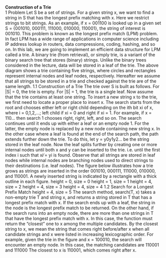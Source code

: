 **Construction of a Trie**  
1 Problem Let S be a set of strings. For a given string x, we want to find a string in S that has the longest prefix matching with x. Here we restrict strings to bit strings. As an example, if x = 001100 is looked up in a given set S = {001010, 000111, 111000, 010000, 110001}, the string of interest is 001010. This problem is known as the longest prefix match (LPM) problem. In fact LPM has a wide range of applications in computer science including IP address lookup in routers, data compressions, coding, hashing, and so on. In this lab, we are going to implement an efficient data structure for LPM called a trie. A binary trie (from retrieval), or simply trie, is a variant of the binary search tree that stores (binary) strings. Unlike the binary trees considered in the lecture, data will be stored in a leaf of the trie. The above diagram shows a trie containing five strings, where circles and rectangles represent internal nodes and leaf nodes, respectively. Hereafter we assume that all strings to be stored in a trie and checked against the trie are of the same length. 1.1 Construction of a Trie The trie over S is built as follows. For |S| = 0, the trie is empty. For |S| = 1, the trie is a single leaf. Now assume that the trie contains at least one string. To insert a new string x to the trie, we first need to locate a proper place to insert x. The search starts from the root and chooses either left or right child depending on the ith bit xi of x, where i = 0,1,2,...; left child if xi = 0 and right if xi = 1. For example, if x = 110... then search 1 chooses right, right, left, and so on. The search continues until it ends up with either a leaf or an empty node 1. For the latter, the empty node is replaced by a new node containing new string x. In the other case where a leaf is found at the end of the search path, the path extends further down the trie. To do this, let y = y0y1y2... be the string stored in the leaf node. Now the leaf splits further by creating one or more internal nodes until both x and y can be inserted to the trie. i.e. until the first index i such that xi ̸= yi is found. Observe that all strings are stored in leaf nodes while internal nodes are branching nodes used to direct strings to their destinations (i.e. leaf nodes). The figure below illustrates how a trie grows as strings are inserted in the order 001010, 000111, 111000, 010000, and 110001. A newly inserted string is indicated by a rectangle with a thick outline in each figure. height = 0, size = 0 height = 1, size = 1 height = 4, size = 2 height = 4, size = 3 height = 4, size = 4 1.2 Search for a Longest Prefix Match height = 4, size = 5 The search method, search(T, x) takes a non-empty trie T and string x, and returns a string stored in T that has a longest prefix match with x. If the search ends up with a leaf, the string in the node is the longest prefix match to be returned. On the other hand, if the search runs into an empty node, there are more than one strings in T that have the longest prefix match with x. In this case, the function must return the “closest” one to x among the multiple candidates. By the closest string to x, we mean the string that comes right before/after x when all candidate strings and x were listed in increasing lexicographic order. For example, given the trie in the figure and x = 100010, the search will encounter an empty node. In this case, the matching candidates are 110001 and 111000 The closest to x is 110001, which comes right after x.
